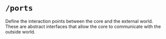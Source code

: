 # `/ports`

Define the interaction points between the core and the external world. 
These are abstract interfaces that allow the core to communicate with the outside world.